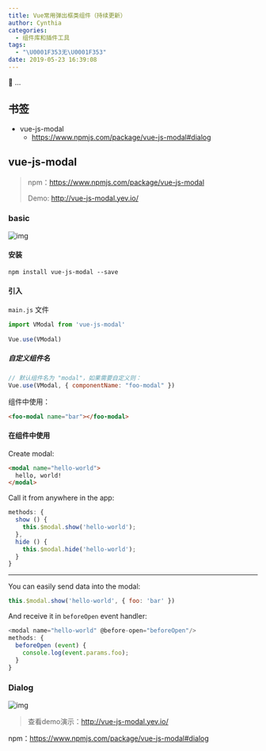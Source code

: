 ```yaml
---
title: Vue常用弹出框类组件（持续更新）
author: Cynthia
categories:
  - 组件库和插件工具
tags:
  - "\U0001F353无\U0001F353"
date: 2019-05-23 16:39:08
---
```


🐰
...
<!--more-->

## 书签

- vue-js-modal
  - <https://www.npmjs.com/package/vue-js-modal#dialog>



## vue-js-modal

> npm：<https://www.npmjs.com/package/vue-js-modal>
>
> Demo: <http://vue-js-modal.yev.io/>

### basic

![img](https://media.giphy.com/media/3oKIPco1eNxAA1rD4Q/giphy.gif)

#### 安装

```shell
npm install vue-js-modal --save
```



#### 引入

`main.js` 文件

```js
import VModal from 'vue-js-modal'
 
Vue.use(VModal)
```


##### 自定义组件名

```js
// 默认组件名为 "modal"，如果需要自定义则：
Vue.use(VModal, { componentName: "foo-modal" })
```

组件中使用：

```html
<foo-modal name="bar"></foo-modal>
```



#### 在组件中使用

Create modal:

```html
<modal name="hello-world">
  hello, world!
</modal>
```

Call it from anywhere in the app:

```js
methods: {
  show () {
    this.$modal.show('hello-world');
  },
  hide () {
    this.$modal.hide('hello-world');
  }
}
```

------

You can easily send data into the modal:

```js
this.$modal.show('hello-world', { foo: 'bar' })
```

And receive it in `beforeOpen` event handler:

```js
<modal name="hello-world" @before-open="beforeOpen"/>
methods: {
  beforeOpen (event) {
    console.log(event.params.foo);
  }
}
```



### Dialog

![img](https://user-images.githubusercontent.com/1577802/29165216-ec62552c-7db9-11e7-807e-ef341edcc94d.png)

> 查看demo演示：<http://vue-js-modal.yev.io/>

npm：<https://www.npmjs.com/package/vue-js-modal#dialog>








```

```